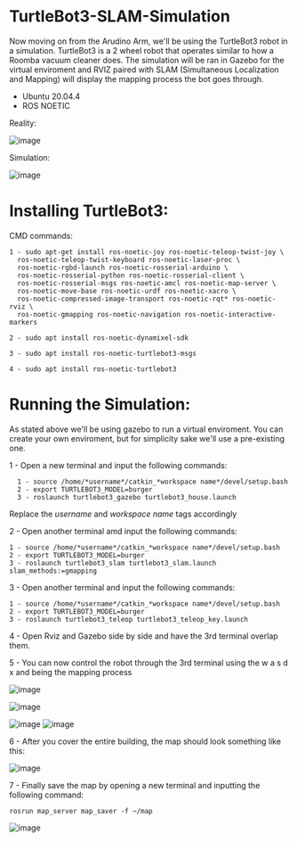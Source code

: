 # TurtleBot3-SLAM-Simulation

  Now moving on from the Arudino Arm, we'll be using the TurtleBot3 robot in a simulation. TurtleBot3 is a 2 wheel robot that operates similar to how a Roomba vacuum cleaner does. The simulation will be ran in Gazebo for the virtual enviroment and RVIZ paired with SLAM (Simultaneous Localization and Mapping) will display the mapping process the bot goes through. 
  
  - Ubuntu 20.04.4
  - ROS NOETIC
  
  Reality:
  
  ![image](https://user-images.githubusercontent.com/109832303/184434019-f9d1bb9b-9cd8-4f77-bd4a-d5e677fd77a0.png)


  
  Simulation:
  
  
![image](https://user-images.githubusercontent.com/109832303/184434098-3fac39f1-02cf-4054-9b94-bd0f3ffa8ef7.png)


# Installing TurtleBot3: 

CMD commands: 

    1 - sudo apt-get install ros-noetic-joy ros-noetic-teleop-twist-joy \
      ros-noetic-teleop-twist-keyboard ros-noetic-laser-proc \
      ros-noetic-rgbd-launch ros-noetic-rosserial-arduino \
      ros-noetic-rosserial-python ros-noetic-rosserial-client \
      ros-noetic-rosserial-msgs ros-noetic-amcl ros-noetic-map-server \
      ros-noetic-move-base ros-noetic-urdf ros-noetic-xacro \
      ros-noetic-compressed-image-transport ros-noetic-rqt* ros-noetic-rviz \
      ros-noetic-gmapping ros-noetic-navigation ros-noetic-interactive-markers

    2 - sudo apt install ros-noetic-dynamixel-sdk
    
    3 - sudo apt install ros-noetic-turtlebot3-msgs
    
    4 - sudo apt install ros-noetic-turtlebot3


# Running the Simulation: 

  As stated above we'll be using gazebo to run a virtual enviroment. You can create your own enviroment, but for simplicity sake we'll use a pre-existing one.
  
  
  1 - Open a new terminal and input the following commands: 
  
      1 - source /home/*username*/catkin_*workspace name*/devel/setup.bash
      2 - export TURTLEBOT3_MODEL=burger
      3 - roslaunch turtlebot3_gazebo turtlebot3_house.launch
 Replace the *username* and *workspace name* tags accordingly 
 
 2 - Open another terminal amd input the following commands:
 
    1 - source /home/*username*/catkin_*workspace name*/devel/setup.bash
    2 - export TURTLEBOT3_MODEL=burger
    3 - roslaunch turtlebot3_slam turtlebot3_slam.launch slam_methods:=gmapping
    
    
 3 - Open another terminal and input the following commands: 
 
    1 - source /home/*username*/catkin_*workspace name*/devel/setup.bash
    2 - export TURTLEBOT3_MODEL=burger
    3 - roslaunch turtlebot3_teleop turtlebot3_teleop_key.launch
 
      
 4 - Open Rviz and Gazebo side by side and have the 3rd terminal overlap them.
 
 
 
 5 - You can now control the robot through the 3rd terminal using the  w a s d x and being the mapping process
 
 ![image](https://user-images.githubusercontent.com/109832303/184438544-fbe846f5-9af1-4c06-80e5-7e4289972539.png)

![image](https://user-images.githubusercontent.com/109832303/184439348-31010fb3-44cd-4cc8-a298-0553551c4d5b.png)

![image](https://user-images.githubusercontent.com/109832303/184439741-cc380d26-bbba-4017-8058-780af52bae4d.png)
![image](https://user-images.githubusercontent.com/109832303/184441862-a0504456-ab6e-4a7c-97ee-98e6a9897134.png)


6 - After you cover the entire building, the map should look something like this: 

![image](https://user-images.githubusercontent.com/109832303/184446143-4ae800f7-21ad-4517-81d5-0420e52b1610.png)


7 - Finally save the map by opening a new terminal and inputting the following command: 

    rosrun map_server map_saver -f ~/map
    
![image](https://user-images.githubusercontent.com/109832303/184446788-9f542b79-fe75-4dd8-abd7-9a1ff7e11759.png)
